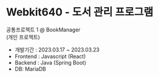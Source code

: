
# Webkit640 - 도서 관리 프로그램
공통프로젝트 1 @ BookManager  
(개인 프로젝트)

 - 개발기간 : 2023.03.17 ~ 2023.03.23
 - Frontend : Javascript (React)
 - Backend : Java (Spring Boot)
 - DB: MariaDB
 
